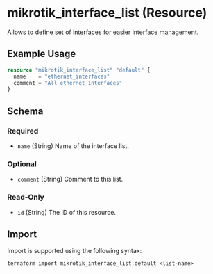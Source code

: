 # mikrotik_interface_list (Resource)
Allows to define set of interfaces for easier interface management.

## Example Usage
```terraform
resource "mikrotik_interface_list" "default" {
  name    = "ethernet_interfaces"
  comment = "All ethernet interfaces"
}
```

<!-- schema generated by tfplugindocs -->
## Schema

### Required

- `name` (String) Name of the interface list.

### Optional

- `comment` (String) Comment to this list.

### Read-Only

- `id` (String) The ID of this resource.

## Import
Import is supported using the following syntax:
```shell
terraform import mikrotik_interface_list.default <list-name>
```
